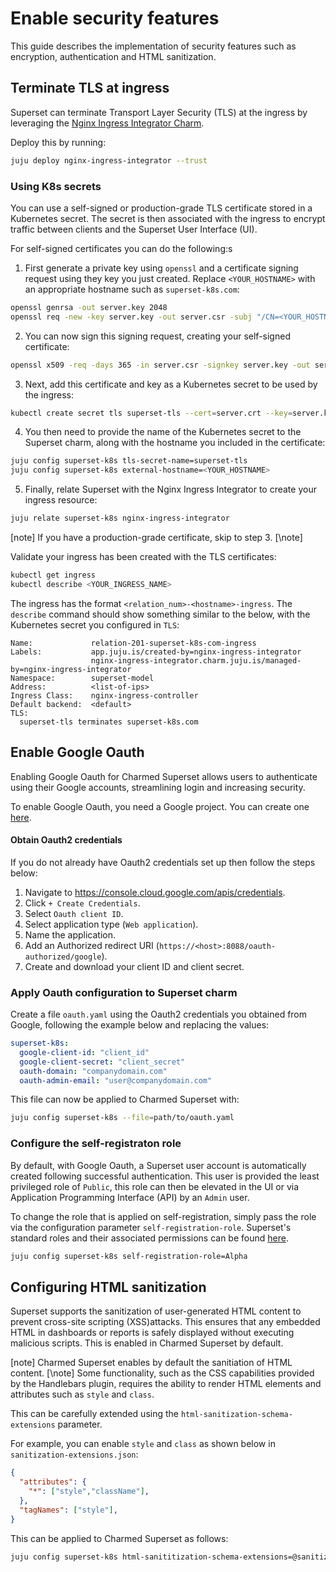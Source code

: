 # Enable security features
This guide describes the implementation of security features such as encryption, authentication and HTML sanitization.

## Terminate TLS at ingress
Superset can terminate Transport Layer Security (TLS) at the ingress by leveraging the [Nginx Ingress Integrator Charm](https://charmhub.io/nginx-ingress-integrator).

Deploy this by running:

```bash
juju deploy nginx-ingress-integrator --trust
```

### Using K8s secrets
You can use a self-signed or production-grade TLS certificate stored in a Kubernetes secret. The secret is then associated with the ingress to encrypt traffic between clients and the Superset User Interface (UI).

For self-signed certificates you can do the following:s

1. First generate a private key using `openssl` and a certificate signing request using they key you just created. Replace `<YOUR_HOSTNAME>` with an appropriate hostname such as `superset-k8s.com`:

```bash
openssl genrsa -out server.key 2048
openssl req -new -key server.key -out server.csr -subj "/CN=<YOUR_HOSTNAME>"
```
2. You can now sign this signing request, creating your self-signed certificate:
```bash
openssl x509 -req -days 365 -in server.csr -signkey server.key -out server.crt -extfile <(printf "subjectAltName=DNS:<YOUR_HOSTNAME>")
```
3. Next, add this certificate and key as a Kubernetes secret to be used by the ingress:
```bash
kubectl create secret tls superset-tls --cert=server.crt --key=server.key
```
4. You then need to provide the name of the Kubernetes secret to the Superset charm, along with the hostname you included in the certificate:

```bash
juju config superset-k8s tls-secret-name=superset-tls
juju config superset-k8s external-hostname=<YOUR_HOSTNAME>

```
5. Finally, relate Superset with the Nginx Ingress Integrator to create your ingress resource:
```bash
juju relate superset-k8s nginx-ingress-integrator
```
[note]
If you have a production-grade certificate, skip to step 3.
[\note]

Validate your ingress has been created with the TLS certificates:
```bash
kubectl get ingress
kubectl describe <YOUR_INGRESS_NAME>
```
The ingress has the format `<relation_num>-<hostname>-ingress`. The `describe` command should show something similar to the below, with the Kubernetes secret you configured in `TLS`:

```
Name:             relation-201-superset-k8s-com-ingress
Labels:           app.juju.is/created-by=nginx-ingress-integrator
                  nginx-ingress-integrator.charm.juju.is/managed-by=nginx-ingress-integrator
Namespace:        superset-model
Address:          <list-of-ips>
Ingress Class:    nginx-ingress-controller
Default backend:  <default>
TLS:
  superset-tls terminates superset-k8s.com
```

## Enable Google Oauth
Enabling Google Oauth for Charmed Superset allows users to authenticate using their Google accounts, streamlining login and increasing security.

To enable Google Oauth, you need a Google project. You can create one [here](https://console.cloud.google.com/projectcreate).

#### Obtain Oauth2 credentials
If you do not already have Oauth2 credentials set up then follow the steps below:
1. Navigate to https://console.cloud.google.com/apis/credentials.
2. Click `+ Create Credentials`.
3. Select `Oauth client ID`.
4. Select application type (`Web application`).
5. Name the application.
6. Add an Authorized redirect URI (`https://<host>:8088/oauth-authorized/google`).
7. Create and download your client ID and client secret.

### Apply Oauth configuration to Superset charm
Create a file `oauth.yaml` using the Oauth2 credentials you obtained from Google, following the example below and replacing the values:
```yaml
superset-k8s:
  google-client-id: "client_id"
  google-client-secret: "client_secret"
  oauth-domain: "companydomain.com"
  oauth-admin-email: "user@companydomain.com"
```
This file can now be applied to Charmed Superset with:

```bash
juju config superset-k8s --file=path/to/oauth.yaml
```

### Configure the self-registraton role
By default, with Google Oauth, a Superset user account is automatically created following successful authentication. This user is provided the least privileged role of `Public`, this role can then be elevated in the UI or via Application Programming Interface (API) by an `Admin` user. 

To change the role that is applied on self-registration, simply pass the role via the configuration parameter `self-registration-role`. Superset's standard roles and their associated permissions can be found [here](https://github.com/apache/superset/blob/master/RESOURCES/STANDARD_ROLES.md).

```bash
juju config superset-k8s self-registration-role=Alpha
```

## Configuring HTML sanitization
Superset supports the sanitization of user-generated HTML content to prevent cross-site scripting (XSS)attacks. This ensures that any embedded HTML in dashboards or reports is safely displayed without executing malicious scripts. This is enabled in Charmed Superset by default.

[note]
Charmed Superset enables by default the sanitiation of HTML content.
[\note]
Some functionality, such as the CSS capabilities provided by the Handlebars plugin, requires the ability to render HTML elements and attributes such as `style` and `class`.

This can be carefully extended using the `html-sanitization-schema-extensions` parameter.

For example, you can enable `style` and `class` as shown below in `sanitization-extensions.json`:
```json
{
  "attributes": {
    "*": ["style","className"],
  },
  "tagNames": ["style"],
}
```

This can be applied to Charmed Superset as follows:
```bash
juju config superset-k8s html-sanititization-schema-extensions=@sanitization-extensions.json
```
